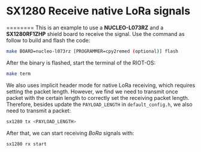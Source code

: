 # SX1280 Receive native LoRa signals
========
This is an example to use a **NUCLEO-L073RZ** and a **SX1280RF1ZHP** shield board to receive the signal. 
Use the command as follow to build and flash the code:
```bash
make BOARD=nucleo-l073rz [PROGRAMMER=cpy2remed (optional)] flash
```
After the binary is flashed, start the terminal of the RIOT-OS:
```bash
make term
```
We also uses implicit header mode for native LoRa receiving, which requires setting the packet length. However, we find we need to transmit once packet with the certain length to correctly set the receiving packet length. Therefore, besides update the `PAYLOAD_LENGTH` in `default_config.h`, we also need to transmit a packet:
```bash
sx1280 tx <PAYLOAD_LENGTH>
```
After that, we can start receiving *BoRa* signals with:
```bash
sx1280 rx start
```